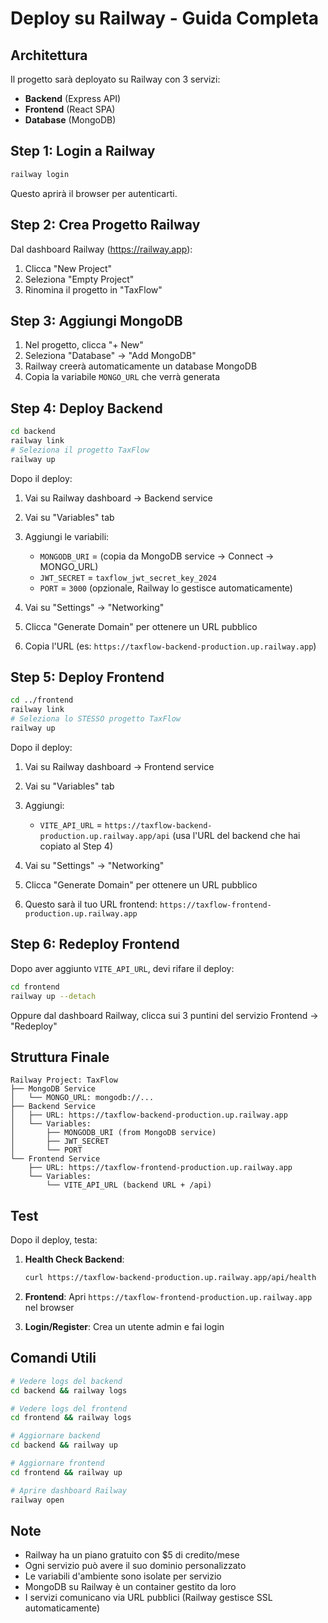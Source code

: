 # Deploy su Railway - Guida Completa

## Architettura
Il progetto sarà deployato su Railway con 3 servizi:
- **Backend** (Express API)
- **Frontend** (React SPA)
- **Database** (MongoDB)

## Step 1: Login a Railway

```bash
railway login
```

Questo aprirà il browser per autenticarti.

## Step 2: Crea Progetto Railway

Dal dashboard Railway (https://railway.app):
1. Clicca "New Project"
2. Seleziona "Empty Project"
3. Rinomina il progetto in "TaxFlow"

## Step 3: Aggiungi MongoDB

1. Nel progetto, clicca "+ New"
2. Seleziona "Database" → "Add MongoDB"
3. Railway creerà automaticamente un database MongoDB
4. Copia la variabile `MONGO_URL` che verrà generata

## Step 4: Deploy Backend

```bash
cd backend
railway link
# Seleziona il progetto TaxFlow
railway up
```

Dopo il deploy:
1. Vai su Railway dashboard → Backend service
2. Vai su "Variables" tab
3. Aggiungi le variabili:
   - `MONGODB_URI` = (copia da MongoDB service → Connect → MONGO_URL)
   - `JWT_SECRET` = `taxflow_jwt_secret_key_2024`
   - `PORT` = `3000` (opzionale, Railway lo gestisce automaticamente)

4. Vai su "Settings" → "Networking"
5. Clicca "Generate Domain" per ottenere un URL pubblico
6. Copia l'URL (es: `https://taxflow-backend-production.up.railway.app`)

## Step 5: Deploy Frontend

```bash
cd ../frontend
railway link
# Seleziona lo STESSO progetto TaxFlow
railway up
```

Dopo il deploy:
1. Vai su Railway dashboard → Frontend service
2. Vai su "Variables" tab
3. Aggiungi:
   - `VITE_API_URL` = `https://taxflow-backend-production.up.railway.app/api`
   (usa l'URL del backend che hai copiato al Step 4)

4. Vai su "Settings" → "Networking"
5. Clicca "Generate Domain" per ottenere un URL pubblico
6. Questo sarà il tuo URL frontend: `https://taxflow-frontend-production.up.railway.app`

## Step 6: Redeploy Frontend

Dopo aver aggiunto `VITE_API_URL`, devi rifare il deploy:

```bash
cd frontend
railway up --detach
```

Oppure dal dashboard Railway, clicca sui 3 puntini del servizio Frontend → "Redeploy"

## Struttura Finale

```
Railway Project: TaxFlow
├── MongoDB Service
│   └── MONGO_URL: mongodb://...
├── Backend Service
│   ├── URL: https://taxflow-backend-production.up.railway.app
│   └── Variables:
│       ├── MONGODB_URI (from MongoDB service)
│       ├── JWT_SECRET
│       └── PORT
└── Frontend Service
    ├── URL: https://taxflow-frontend-production.up.railway.app
    └── Variables:
        └── VITE_API_URL (backend URL + /api)
```

## Test

Dopo il deploy, testa:

1. **Health Check Backend**:
   ```bash
   curl https://taxflow-backend-production.up.railway.app/api/health
   ```

2. **Frontend**:
   Apri `https://taxflow-frontend-production.up.railway.app` nel browser

3. **Login/Register**:
   Crea un utente admin e fai login

## Comandi Utili

```bash
# Vedere logs del backend
cd backend && railway logs

# Vedere logs del frontend
cd frontend && railway logs

# Aggiornare backend
cd backend && railway up

# Aggiornare frontend
cd frontend && railway up

# Aprire dashboard Railway
railway open
```

## Note

- Railway ha un piano gratuito con $5 di credito/mese
- Ogni servizio può avere il suo dominio personalizzato
- Le variabili d'ambiente sono isolate per servizio
- MongoDB su Railway è un container gestito da loro
- I servizi comunicano via URL pubblici (Railway gestisce SSL automaticamente)